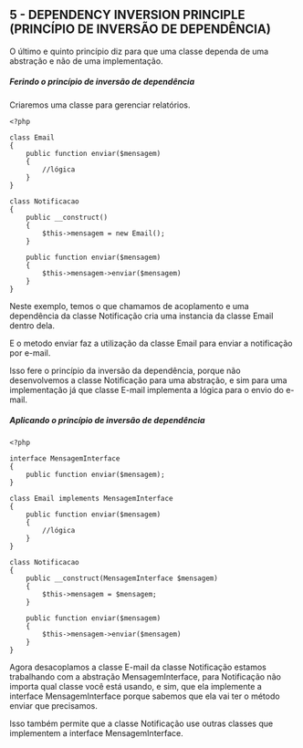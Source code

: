 ## 5 - DEPENDENCY INVERSION PRINCIPLE (PRINCÍPIO DE INVERSÃO DE DEPENDÊNCIA)

O último e quinto princípio diz para que uma classe dependa de uma abstração e não de uma implementação.

##### Ferindo o princípio de inversão de dependência
Criaremos uma classe para gerenciar relatórios.
~~~~
<?php

class Email
{
    public function enviar($mensagem)
    {
        //lógica
    }
}

class Notificacao
{
    public __construct()
    {
        $this->mensagem = new Email();
    }

    public function enviar($mensagem)
    {
        $this->mensagem->enviar($mensagem)
    }
}
~~~~
Neste exemplo, temos o que chamamos de acoplamento e uma dependência da classe Notificação cria uma instancia da classe Email dentro dela.

E o metodo enviar faz a utilização da classe Email para enviar a notificação por e-mail.

Isso fere o princípio da inversão da dependência, porque não desenvolvemos a classe Notificação para uma abstração, e sim para uma implementação já que classe E-mail implementa a lógica para o envio do e-mail.

##### Aplicando o princípio de inversão de dependência
~~~~
<?php

interface MensagemInterface
{
    public function enviar($mensagem);
}

class Email implements MensagemInterface
{
    public function enviar($mensagem)
    {
        //lógica
    }
}

class Notificacao
{
    public __construct(MensagemInterface $mensagem)
    {
        $this->mensagem = $mensagem;
    }

    public function enviar($mensagem)
    {
        $this->mensagem->enviar($mensagem)
    }
}
~~~~
Agora desacoplamos a classe E-mail da classe Notificação estamos trabalhando com a abstração MensagemInterface, para Notificação não importa qual classe você está usando, e sim, que ela implemente a interface MensagemInterface porque sabemos que ela vai ter o método enviar que precisamos.

Isso também permite que a classe Notificação use outras classes que implementem a interface MensagemInterface.

